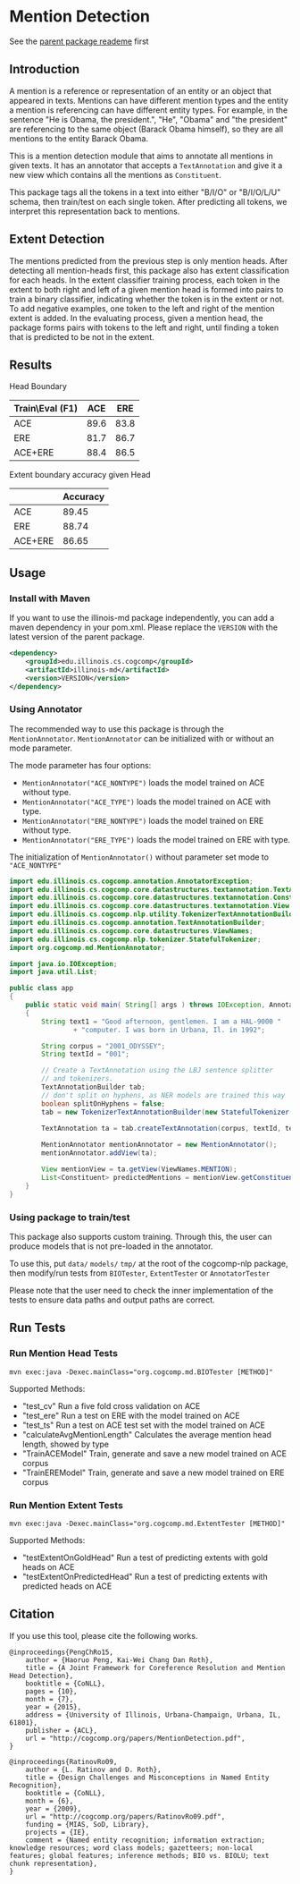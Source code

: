 # Mention Detection

See the [parent package reademe](https://github.com/CogComp/cogcomp-nlp/blob/master/README.md) first

## Introduction

A mention is a reference or representation of an entity or an object that appeared in texts. Mentions can have different mention types and the entity a mention is referencing can have different entity types. For example, in the sentence "He is Obama, the president.", "He", "Obama" and "the president" are referencing to the same object (Barack Obama himself), so they are all mentions to the entity Barack Obama. 

This is a mention detection module that aims to annotate all mentions in given texts. It has an annotator that accepts a `TextAnnotation` and give it a new view which contains all the mentions as `Constituent`.

This package tags all the tokens in a text into either "B/I/O" or "B/I/O/L/U" schema, then train/test on each single token. After predicting all tokens, we interpret this representation back to mentions.

## Extent Detection

The mentions predicted from the previous step is only mention heads. After detecting all mention-heads first, this package also has extent classification for each heads. In the extent classifier training process, each token in the extent to both right and left of a given mention head is formed into pairs to train a binary classifier, indicating whether the token is in the extent or not. To add negative examples, one token to the left and right of the mention extent is added. In the evaluating process, given a mention head, the package forms pairs with tokens to the left and right, until finding a token that is predicted to be not in the extent.

## Results

Head Boundary

| Train\Eval (F1) | ACE  | ERE  |
|-----------------|------|------|
| ACE             | 89.6 | 83.8 |
| ERE             | 81.7 | 86.7 |
| ACE+ERE         | 88.4 | 86.5 |

Extent boundary accuracy given Head

|         | Accuracy |
|---------|----------|
| ACE     | 89.45    |
| ERE     | 88.74    |
| ACE+ERE | 86.65    |

## Usage

### Install with Maven

If you want to use the illinois-md package independently, you can add a maven dependency in your pom.xml. Please replace the `VERSION` with the latest version of the parent package.

```xml
<dependency>
    <groupId>edu.illinois.cs.cogcomp</groupId>
    <artifactId>illinois-md</artifactId>
    <version>VERSION</version>
</dependency>
```

### Using Annotator

The recommended way to use this package is through the `MentionAnnotator`. `MentionAnnotator` can be initialized with or without an mode parameter.

The mode parameter has four options:

- `MentionAnnotator("ACE_NONTYPE")` loads the model trained on ACE without type.
- `MentionAnnotator("ACE_TYPE")` loads the model trained on ACE with type.
- `MentionAnnotator("ERE_NONTYPE")` loads the model trained on ERE without type.
- `MentionAnnotator("ERE_TYPE")` loads the model trained on ERE with type.

The initialization of `MentionAnnotator()` without parameter set mode to `"ACE_NONTYPE"`


```java
import edu.illinois.cs.cogcomp.annotation.AnnotatorException;
import edu.illinois.cs.cogcomp.core.datastructures.textannotation.TextAnnotation;
import edu.illinois.cs.cogcomp.core.datastructures.textannotation.Constituent;
import edu.illinois.cs.cogcomp.core.datastructures.textannotation.View;
import edu.illinois.cs.cogcomp.nlp.utility.TokenizerTextAnnotationBuilder;
import edu.illinois.cs.cogcomp.annotation.TextAnnotationBuilder;
import edu.illinois.cs.cogcomp.core.datastructures.ViewNames;
import edu.illinois.cs.cogcomp.nlp.tokenizer.StatefulTokenizer;
import org.cogcomp.md.MentionAnnotator;

import java.io.IOException;
import java.util.List;

public class app
{
    public static void main( String[] args ) throws IOException, AnnotatorException
    {
        String text1 = "Good afternoon, gentlemen. I am a HAL-9000 "
                + "computer. I was born in Urbana, Il. in 1992";

        String corpus = "2001_ODYSSEY";
        String textId = "001";

        // Create a TextAnnotation using the LBJ sentence splitter
        // and tokenizers.
        TextAnnotationBuilder tab;
        // don't split on hyphens, as NER models are trained this way
        boolean splitOnHyphens = false;
        tab = new TokenizerTextAnnotationBuilder(new StatefulTokenizer(splitOnHyphens));

        TextAnnotation ta = tab.createTextAnnotation(corpus, textId, text1);
        
        MentionAnnotator mentionAnnotator = new MentionAnnotator();
        mentionAnnotator.addView(ta);

        View mentionView = ta.getView(ViewNames.MENTION);
        List<Constituent> predictedMentions = mentionView.getConstituents();
    }
}
```

### Using package to train/test

This package also supports custom training. Through this, the user can produce models that is not pre-loaded in the annotator.

To use this, put `data/` `models/` `tmp/` at the root of the cogcomp-nlp package, then modify/run tests from `BIOTester`, `ExtentTester` or `AnnotatorTester`

Please note that the user need to check the inner implementation of the tests to ensure data paths and output paths are correct.

## Run Tests

### Run Mention Head Tests

`mvn exec:java -Dexec.mainClass="org.cogcomp.md.BIOTester [METHOD]"`

Supported Methods:
 - "test_cv" Run a five fold cross validation on ACE
 - "test_ere" Run a test on ERE with the model trained on ACE
 - "test_ts" Run a test on ACE test set with the model trained on ACE
 - "calculateAvgMentionLength" Calculates the average mention head length, showed by type
 - "TrainACEModel" Train, generate and save a new model trained on ACE corpus
 - "TrainEREModel" Train, generate and save a new model trained on ERE corpus
 
### Run Mention Extent Tests

`mvn exec:java -Dexec.mainClass="org.cogcomp.md.ExtentTester [METHOD]"`

Supported Methods:
 - "testExtentOnGoldHead" Run a test of predicting extents with gold heads on ACE
 - "testExtentOnPredictedHead" Run a test of predicting extents with predicted heads on ACE

## Citation
If you use this tool, please cite the following works.
```
@inproceedings{PengChRo15,
    author = {Haoruo Peng, Kai-Wei Chang Dan Roth},
    title = {A Joint Framework for Coreference Resolution and Mention Head Detection},
    booktitle = {CoNLL},
    pages = {10},
    month = {7},
    year = {2015},
    address = {University of Illinois, Urbana-Champaign, Urbana, IL, 61801},
    publisher = {ACL},
    url = "http://cogcomp.org/papers/MentionDetection.pdf",
}

@inproceedings{RatinovRo09,
    author = {L. Ratinov and D. Roth},
    title = {Design Challenges and Misconceptions in Named Entity Recognition},
    booktitle = {CoNLL},
    month = {6},
    year = {2009},
    url = "http://cogcomp.org/papers/RatinovRo09.pdf",
    funding = {MIAS, SoD, Library},
    projects = {IE},
    comment = {Named entity recognition; information extraction; knowledge resources; word class models; gazetteers; non-local features; global features; inference methods; BIO vs. BIOLU; text chunk representation},
}
```

